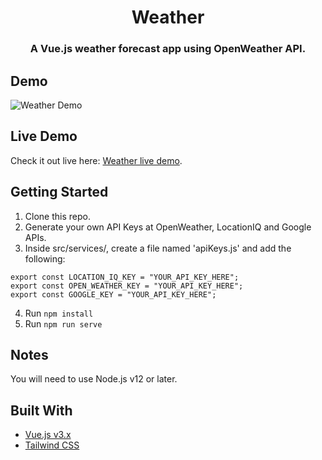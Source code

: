 <h1 align="center">Weather</h1>

<h3 align="center">A Vue.js weather forecast app using OpenWeather API.</h3>

## Demo

![Weather Demo](src/assets/weather-demo.gif)

## Live Demo

Check it out live here: [Weather live demo](https://weather-098.netlify.app/).

## Getting Started

1. Clone this repo.
2. Generate your own API Keys at OpenWeather, LocationIQ and Google APIs.
3. Inside src/services/, create a file named 'apiKeys.js' and add the following:

```
export const LOCATION_IQ_KEY = "YOUR_API_KEY_HERE";
export const OPEN_WEATHER_KEY = "YOUR_API_KEY_HERE";
export const GOOGLE_KEY = "YOUR_API_KEY_HERE";
```

4. Run `npm install`
5. Run `npm run serve`

## Notes

You will need to use Node.js v12 or later.

## Built With

- [Vue.js v3.x](https://vuejs.org/)
- [Tailwind CSS](https://tailwindcss.com/)

